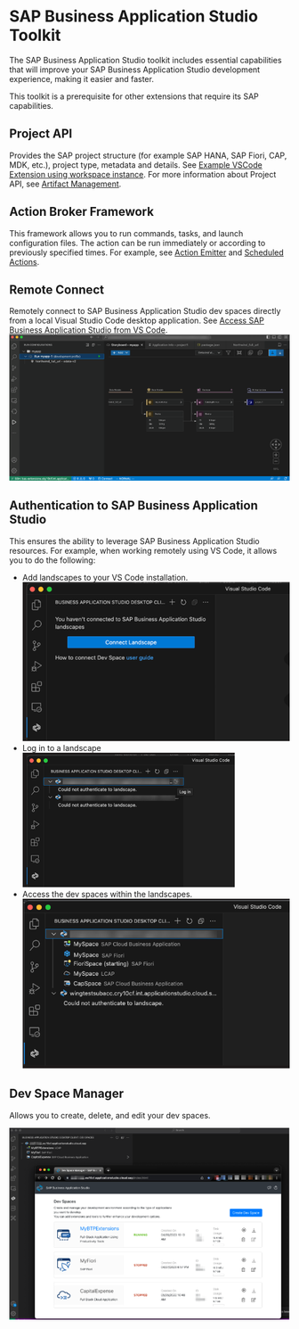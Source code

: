 # SAP Business Application Studio Toolkit

The SAP Business Application Studio toolkit includes essential capabilities that will improve your SAP Business Application Studio development experience, making it easier and faster.

This toolkit is a prerequisite for other extensions that require its SAP capabilities.

## Project API

Provides the SAP project structure (for example SAP HANA, SAP Fiori, CAP, MDK, etc.), project type, metadata and details. See [Example VSCode Extension using workspace instance](https://github.com/SAP/app-studio-toolkit/blob/main/examples/vscode-using-workspace-api/README.md#example-vscode-extension-using-workspace-instance).
For more information about Project API, see [Artifact Management](https://www.npmjs.com/package/@sap/artifact-management).

## Action Broker Framework

This framework allows you to run commands, tasks, and launch configuration files. The action can be run immediately or according to previously specified times.
For example, see [Action Emitter](https://github.com/SAP/app-studio-toolkit/blob/main/examples/sample-action-client/README.md) and [Scheduled Actions](https://github.com/SAP/app-studio-toolkit/tree/main/examples/scheduled-actions-workspace).

## Remote Connect

Remotely connect to SAP Business Application Studio dev spaces directly from a local Visual Studio Code desktop application. See [Access SAP Business Application Studio from VS Code](https://help.sap.com/docs/bas/sap-business-application-studio/working-remotely).
![](https://github.com/SAP/app-studio-toolkit/blob/main/packages/app-studio-toolkit/assets/remote-con.png?raw=true)

## Authentication to SAP Business Application Studio

This ensures the ability to leverage SAP Business Application Studio resources.
For example, when working remotely using VS Code, it allows you to do the following:

- Add landscapes to your VS Code installation.
  ![](https://github.com/SAP/app-studio-toolkit/blob/main/packages/app-studio-toolkit/assets/connect-new-landscape.png?raw=true)
- Log in to a landscape
  ![](https://github.com/SAP/app-studio-toolkit/blob/main/packages/app-studio-toolkit/assets/login-to-bas.png?raw=true)
- Access the dev spaces within the landscapes.
  ![](https://github.com/SAP/app-studio-toolkit/blob/main/packages/app-studio-toolkit/assets/access-to-devspaces.png?raw=true)

## Dev Space Manager

Allows you to create, delete, and edit your dev spaces.

![](https://github.com/SAP/app-studio-toolkit/blob/main/packages/app-studio-toolkit/assets/browse-bas-landscape.png?raw=true)
